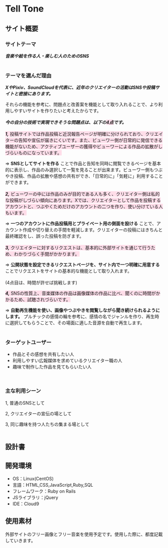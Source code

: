 # Tell Tone

## サイト概要
### サイトテーマ
***音楽や絵を作る人・楽しむ人のためのSNS***
<br>
<br>
### テーマを選んだ理由
***XやPixiv、SoundCloudを代表に、近年のクリエイターの活動はSNSや投稿サイトと密接にあります。***

それらの機能を参考に、問題点と改善案を機能として取り入れることで、より利用しやすいサイトを作りたいと考えたからです。
<br>
<br>
***今の自分の技術で実現できそうな問題点は、以下の<span style="background-color:#ffdde9">4点</span>です。***
<br>
<br>
<span style="background-color:#ffdde9">***1,*** 投稿サイトでは作品投稿と近況報告ページが明確に分けられており、クリエイターの告知や宣伝が届きにくいです。また、ビューワー側が日常的に発信できる機能がないため、アクティブユーザーの獲得やビューワーによる作品の拡散がしづらいものになっています。</span>

⇒ **SNSとしてサイトを作る** ことで作品と告知を同時に閲覧できるページを基本的に表示し、作品のみ選択して一覧を見ることが出来ます。ビューワー側もつぶやき投稿、作品の拡散や感想の共有ができ、「日常的に」「気軽に」利用することができます。
<br>
<br>
<span style="background-color:#ffdde9">***2,*** ビューワーの中には作品のみが目的である人も多く、クリエイター側は私的な投稿がしづらい傾向にあります。Xでは、クリエイターとして作品を投稿するアカウントと、つぶやくためだけのアカウントの二つを作り、使い分けている人もいます。</span>

⇒ **一つのアカウントに作品投稿用とプライベート用の側面を設ける** ことで、アカウント作成や切り替えの手間を軽減します。クリエイターの投稿にはきちんと最終確認をし、誤った投稿を防ぎます。
<br>
<br>
<span style="background-color:#ffdde9">***3,*** クリエイターに対するリクエストは、基本的に外部サイトを通じて行うため、わかりづらく手間がかかります。</span>

⇒ **公開状態を設定できるリクエストページを、サイト内で一つ明確に用意する** ことでリクエストをサイトの基本的な機能として取り入れます。
<br>
<br>
(4点目は、時間が許せば挑戦します)

<span style="background-color:#ffdde9">***4,*** SNSの性質上、音楽媒体の作品は画像媒体の作品に比べ、聞くのに時間がかかるため、試聴されづらいです。</span>

⇒ **自動再生機能を使い、画像やつぶやきを閲覧しながら聞き続けられるようにします。** プルチックの感情の輪を参考に、感情の名でジャンルを作り、再生時に選択してもらうことで、その場面に適した音源を自動で再生します。
<br>
<br>
### ターゲットユーザー
* 作品とその感想を共有したい人
* 利用しやすい広報媒体を求めているクリエイター職の人
* 趣味で制作した作品を見てもらいたい人

<br>

### 主な利用シーン
1, 普通のSNSとして

2, クリエイターの宣伝の場として

3, 同じ趣味を持つ人たちの集まる場として
<br>
<br>
## 設計書
<!--テーマを設定・提出する時点では不要です-->

## 開発環境
- OS：Linux(CentOS)
- 言語：HTML,CSS,JavaScript,Ruby,SQL
- フレームワーク：Ruby on Rails
- JSライブラリ：jQuery
- IDE：Cloud9

## 使用素材
外部サイトのフリー画像とフリー音楽を使用予定です。使用した際に、都度記載していきます。
